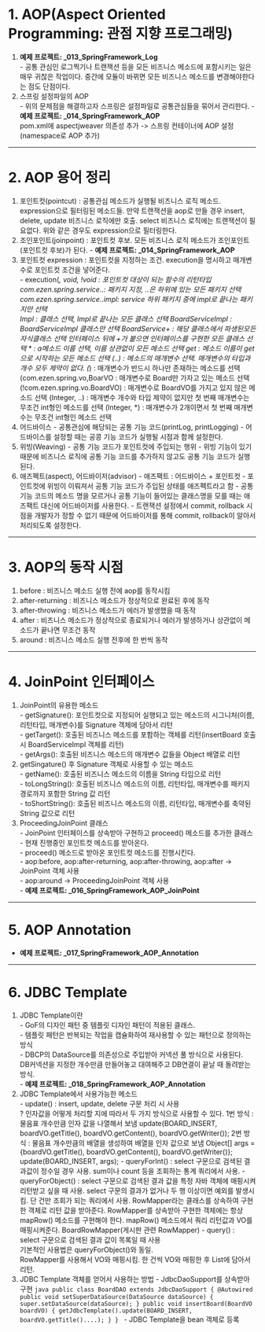# 1. AOP(Aspect Oriented Programming: 관점 지향 프로그래밍)
  
  1. <b>예제 프로젝트: _013_SpringFramework_Log</b>  
    - 공통 관심인 로그찍기나 트랜잭션 등을 모든 비즈니스 메소드에 포함시키는 일은 매우 귀찮은 작업이다.
      중간에 모듈이 바뀌면 모든 비즈니스 메소드를 변경해야한다는 점도 단점이다.  
  2. 스프링 설정파일의 AOP  
    - 위의 문제점을 해결하고자 스프링은 설정파일로 공통관심들을 묶어서 관리한다.
    - <b>예제 프로젝트: _014_SpringFramework_AOP</b>  
      pom.xml에 aspectjweaver 의존성 추가 -> 스프링 컨테이너에 AOP 설정(namespace로 AOP 추가)

---

# 2. AOP 용어 정리

  1. 포인트컷(pointcut) : 공통관심 메소드가 실행될 비즈니스 로직 메소드. expression으로 필터링된 메소드들.
                         만약 트랜잭션을 aop로 만들 경우 insert, delete, update 비즈니스 로직에만 호출.
                         select 비즈니스 로직에는 트랜잭션이 필요없다. 위와 같은 경우도 expression으로 필터링한다.  
  2. 조인포인트(joinpoint) : 포인트컷 후보. 모든 비즈니스 로직 메소드가 조인포인트(포인트컷 후보)가 된다.
    - <b>예제 프로젝트: _014_SpringFramework_AOP</b> 
  3. 포인트컷 expression : 포인트컷을 지정하는 조건. execution을 명시하고 매개변수로 포인트컷 조건을 넣어준다.  
    - execution(*, void, !void : 포인트컷 대상이 되는 함수의 리턴타입  
                com.ezen.spring.service..: 패키지 지정, ..은 하위에 있는 모든 패키지 선택  
                com.ezen.spring.service..impl: service 하위 패키지 중에 impl로 끝나는 패키지만 선택  
                *Impl : 클래스 선택, Impl로 끝나는 모든 클래스 선택
                BoardServiceImpl : BoardServiceImpl 클래스만 선택
                BoardService+ : 해당 클래스에서 파생된모든 자식클래스 선택
                                인터페이스 뒤에 +가 붙으면 인터페이스를 구현한 모든 클래스 선택
                * : a메소드 이름 선택, 이름 상관없이 모든 메소드 선택
                get* : 메소드 이름이 get으로 시작하는 모든 메소드 선택
                (..) : 메소드의 매개변수 선택. 매개변수의 타입과 개수 모두 제약이 없다.
                (*) : 매개변수가 반드시 하나만 존재하는 메소드를 선택
                (com.ezen.spring.vo,BoarVO : 매개변수로 Board만 가자고 있는 메소드 선택
                (!com.ezen.spring.vo.BoardVO) : 매개변수로 BoardVO를 가지고 있지 않은 메소드 선택
                (Integer, ..) : 매개변수 개수와 타입 제약이 없지만 첫 번째 매개변수는 무조건 int형인 메소드를 선택
                (Integer, *) : 매개변수가 2개이면서 첫 번째 매개변수는 무조건 int형인 메소드 선택
  4. 어드바이스
    - 공통관심에 해당되는 공통 기능 코드(printLog, printLogging)
    - 어드바이스를 설정할 때는 공콩 기능 코드가 실행될 시점과 함께 설정한다.
  5. 위빙(Weaving)
    - 공통 기능 코드가 포인트컷에 주입되는 행위
    - 위빙 기능이 있기 때문에 비즈니스 로직에 공통 기능 코드를 추가하지 않고도 공통 기능 코드가 실행된다. 
  6. 애즈펙트(aspect), 어드바이저(advisor)
    - 애즈팩트 : 어드바이스 + 포인트컷
    - 포인트컷에 위빙이 이뤄져서 공통 기능 코드가 주입된 상태를 애즈펙트라고 함
    - 공통 기능 코드의 메소드 명을 모르거나 공통 기능이 들어있는 클래스명을 모를 때는 애즈팩트 대신에 어드바이저를 사용한다.
    - 트랜잭션 설정에서 commit, rollback 시점을 개발자가 정할 수 없기 때문에 어드바이저를 통해 commit, rollback이 알아서 처리되도록 설정한다.

---

# 3. AOP의 동작 시점

  1. before : 비즈니스 메소드 실행 전에 aop를 동작시킴
  2. after-returning : 비즈니스 메소드가 정상적으로 완료된 후에 동작
  3. after-throwing : 비즈니스 메소드가 에러가 발생했을 때 동작
  4. after : 비즈니스 메소드가 정상적으로 종료되거나 에러가 발생하거나 상관없이 메소드가 끝나면 무조건 동작
  5. around : 비즈니스 메소드 실행 전후에 한 번씩 동작

---

# 4. JoinPoint 인터페이스

  1. JoinPoint의 유용한 메소드  
    - getSignature(): 포인트컷으로 지정되어 실행되고 있는 메소드의 시그니처(이름, 리턴타입, 매개변수)를 Signature 객체에 담아서 리턴  
    - getTarget(): 호출된 비즈니스 메소드를 포함하는 객체를 리턴(insertBoard 호출 시 BoardServiceImpl 객체를 리턴)  
    - getArgs(): 호출된 비즈니스 메소드의 매개변수 값들을 Object 배열로 리턴  
  2. getSingature() 후 Signature 객체로 사용할 수 있는 메소드  
    - getName(): 호출된 비즈니스 메소드의 이름을 String 타입으로 리턴  
    - toLongString(): 호출된 비즈니스 메소드의 이름, 리턴타입, 매개변수를 패키지경로까지 포함한 String 값 리턴  
    - toShortString(): 호출된 비즈니스 메소드의 이름, 리턴타입, 매개변수를 축약된 String 값으로 리턴  
  3. ProceedingJoinPoint 클래스  
    - JoinPoint 인터페이스를 상속받아 구현하고 proceed() 메소드를 추가한 클래스  
    - 현재 진행중인 포인트컷 메소드를 받아온다.  
    - proceed() 메소드로 받아온 포인트컷 메소드를 진행시킨다.  
    - aop:before, aop:after-returning, aop:after-throwing, aop:after -> JoinPoint 객체 사용  
    - aop:around -> ProceedingJoinPoint 객체 사용  
    - <b>예제 프로젝트: _016_SpringFramework_AOP_JoinPoint</b> 

---

# 5. AOP Annotation

  - <b>예제 프로젝트: _017_SpringFramework_AOP_Annotation</b> 

---

# 6. JDBC Template

  1. JDBC Template이란  
    - GoF의 디자인 패턴 중 템플릿 디자인 패턴이 적용된 클래스.  
    - 템플릿 패턴은 반복되는 작업을 캡슐화하여 재사용할 수 있는 패턴으로 정의하는 방식  
    - DBCP의 DataSource를 의존성으로 주입받아 커넥션 풀 방식으로 사용된다.  
      DB커넥션을 지정한 개수만큼 만들어놓고 대여해주고 DB연결이 끝날 때 돌려받는 방식.  
    - <b>예제 프로젝트: _018_SpringFramework_AOP_Annotation</b>   
  2. JDBC Template에서 사용가능한 메소드  
    - update() : insert, update, delete 구문 처리 시 사용    
                 ? 인자값을 어떻게 처리할 지에 따라서 두 가지 방식으로 사용할 수 있다.
                 1번 방식 : 물음표 개수만큼 인자 값을 나열해서 보냄
                 update(BOARD_INSERT, boardVO.getTitle(), boardVO.getContent(), boardVO.getWriter());
                 2번 방식 : 물음표 개수만큼의 배열을 생성하여 배열을 인자 값으로 보냄
                 Object[] args = {boardVO.getTitle(), boardVO.getContent(), boardVO.getWriter()};
                 update(BOARD_INSERT, args);
    - queryForInt() : select 구문으로 검색된 결과값이 정수일 경우 사용. sum이나 count 등을 조회하는 통계 쿼리에서 사용.
    - queryForObject() : select 구문으로 검색된 결과 값을 특정 자바 객체에 매핑시켜 리턴받고 싶을 때 사용.
                         select 구문의 결과가 없거나 두 행 이상이면 예외를 발생시킴.
                         단 건만 조회가 되는 쿼리에서 사용.
                         RowMapper라는 클래스를 상속하여 구현한 객체로 리턴 값을 받아준다.
                         RowMapper를 상속받아 구현한 객체에는 항상 mapRow() 메소드를 구현해야 한다.
                         mapRow() 메소드에서 쿼리 리턴값과 VO를 매핑시켜준다.
                         BoardRowMapper(게시판 관련 RowMapper)
    - query() : select 구문으로 검색된 결과 값이 목록일 때 사용  
                기본적인 사용법은 queryForObject()와 동일.  
                RowMapper를 사용해서 VO와 매핑시킴. 한 건씩 VO와 매핑한 후 List에 담아서 리턴.  
  3. JDBC Template 객체를 얻어서 사용하는 방법
    - JdbcDaoSupport를 상속받아 구현
    ```java
      public class BoardDAO extends JdbcDaoSupport {
        @Autowired
        public void setSuperDataSource(DataSource dataSource) {
            super.setDataSource(dataSource);
        }
        public void insertBoard(BoardVO boardVO) {
            getJdbcTemplate().update(BOARD_INSERT, boardVO.getTitle()....);
        }
      }
    ```
    - JDBC Template을 bean 객체로 등록
    